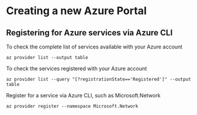 # Creating a new Azure Portal

## Registering for Azure services via Azure CLI

To check the complete list of services available with your Azure account
```
az provider list --output table
```

To check the services registered with your Azure account
```
az provider list --query "[?registrationState=='Registered']" --output table
```

Register for a service via Azure CLI, such as Microsoft.Network
```
az provider register --namespace Microsoft.Network
```

